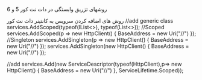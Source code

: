 روشهای تزریق وابستگی در دات نت کور 5 و 6 

روش های اضافه کردن سرویس به کانتینر دات نت کور
 //add generic class
 services.AddScoped(typeof(IList<>), typeof(List<>));
 //Scoped
 services.AddScoped(p => new HttpClient() { BaseAddress = new Uri("//") });
 //Singleton
 services.AddSingleton(p => new HttpClient() { BaseAddress = new Uri("//") });
 services.AddSingleton(new HttpClient() { BaseAddress = new Uri("//") });

 //add
 services.Add(new ServiceDescriptor(typeof(HttpClient),p=> new HttpClient() { BaseAddress = new Uri("//") }, ServiceLifetime.Scoped));
